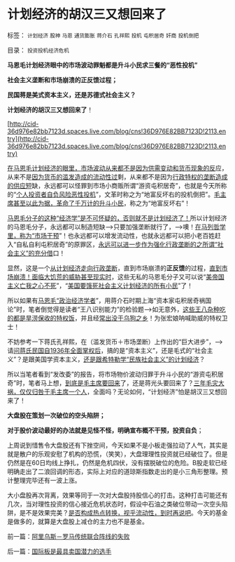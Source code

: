 # 计划经济的胡汉三又想回来了

标签： `计划经济` `股神` `马恩` `通货膨胀` `蒋介石` `孔祥熙` `投机` `屯积居奇` `奸商` `投机倒把` 

目录： `投资投机经济危机`

**马恩毛计划经济眼中的市场波动罪魁都是升斗小民求三餐的“恶性投机”**

**社会主义垄断和市场崩溃的正反馈过程；**

**民国蒋是美式资本主义，还是苏德式社会主义？**

**计划经济的胡汉三又想回来了**！

[http://cid-36d976e82bb7123d.spaces.live.com/blog/cns!36D976E82BB7123D!2113.entry](http://cid-36d976e82bb7123d.spaces.live.com/blog/cns!36D976E82BB7123D!2113.entry)

[在马恩毛计划经济的眼里，市场波动从来都不是因为供需变动和货币现象的反](../../../2010/5/28/食品价格波动未必通货膨胀小心计划经济.md)应，从来不是[因为货币的滥发造成的流动性过](../../../2010/3/26/计划经济社会里资本泡沫是腐败的晴雨表.md)剩，从来都不是因为[行政特权的垄断造成的供应短](../../../2010/2/28/行政垄断的专营权与黑社会腐败的关系.md)缺，永远都可以怪罪到市场小商贩所谓“游资屯积居奇”，也就是今天所称的“[个人投资者自负风险恶性投机](../../../2010/1/25/只有劳动者拥有完整人权价值才能救中国.md)”，文革时称之为“地富反坏右的投机倒把”。[毛主席甚至以此为据，革命了千万计的升斗小民](../../../2009/9/4/暂住证，遣返制度，和户籍制度的关系.md)，称之为“地富反坏右”！

[马恩毛分子的这种“经济学”是不可怀疑的，否则就不是计划经济了！](../../../2009/3/28/大学无书：难道诡辩忽悠是传统政治经济学的理论支柱.md)所以计划经济的马恩毛分子，永远都可以制造短缺——>只要加强垄断就行了，——>噢！[在马列哲学里，称为“市场干预](../../../2009/4/7/市场规范，市场干预和财富转移.md)”！也永远都可以增发流动性，也就永远都可以把小老百姓赶入“自私自利屯积居奇”的原罪区，[永远可以进一步作为强化行政垄断的之所谓“社会主义”的充分借](../../../2010/11/20/计划经济中的国企和行政垄断.md)口！

显然，这是一个[从计划经济走向行政垄断](../../../2009/6/29/无私计划的经济危机.md)，直到市场崩溃的**正反馈**的过程，[直到市场崩溃！面临大饥荒的威胁甚至现实时](../../../2009/8/2/英属孟加拉两次大饥荒和经济学家的良心.md)，这些无私的马恩毛分子又可以说“[美帝国主义亡我之心不死](../../../2010/10/25/没有“私”的利益就不会有民主.md)”，“[美国要饿死社会主义计划经济的所有小民](http://blog.sina.com.cn/s/blog_5563a64d0100bpjb.html)”了！

所以如果有[马恩毛“政治经济学者](../../../2009/12/15/最要不得权威的经济学和权威的政治经济学.md)”，用蒋介石时期上海“资本家屯积居奇祸国论”时，笔者倒觉得是读者“王八识别能力”的检验题——>如无意外，[这些王八杂种吃的都是旱涝保收的特权饭](../../../2009/8/11/改革攻坚的雷区，坚在那里？危险在那里？.md)，并且经[常出没于乌狗之乡](../../../2009/7/1/可能牛皇马宝的现实性的思想探针.md)！为张宏娘呐喊助威的特权卫士！

不妨参考一下蒋氏孔祥熙，在（滥发货币＋市场垄断）上作出的“巨大进步”，——>请[问蒋氏民国自1936年全面掌权后](../../../2010/5/14/传统文化国家主义抵抗现代文明节节败退史.md)，搞的是“资本主义”，还是毛式的“社会主义”？是跟美国学资本主义，[还是跟希特勒学“民族社会主义”的计划经济](../../../2010/7/7/不要象希特勒先生一样用心良苦.md)？

所以当笔者看到“发改委”的报告，将市场物价波动归罪于升斗小民的“游资屯积居奇”时，笔者马上想，[到底是毛主席要回来](http://cid-36d976e82bb7123d.spaces.live.com/blog/cns!36D976E82BB7123D!1674.entry)了，还是蒋光头要回来了？[三年毛灾大祸，仅仅归咎于毛主席一个人](../../../2009/7/5/历史责任归咎于毛主席是不公正的.md)，全面吗？无论如何，“计划经济”怕是胡汉三又想回来了！

**大盘股在策划一次破位的空头陷阱；**

**对于股价波动最好的办法就是见怪不怪，明确宣布概不干预，投资自负**；

上周说到惜售令大盘股还有下挫空间，今天如果不是小板走强拉动了人气，其实是就是散户的乐观安慰了机构的恐慌，（笑笑），大盘理理性投资就已经破位了。但是仍然是在60日均线上挣扎，仍然是危机四伏，没有摆脱破位的危险。B股走软已经明确走出了二浪回调的形态，实际上对应的道琼斯指数走出的是小三角形整理。预计整理完毕还有一波上涨。

大小盘股再次背离，效果等同于一次对大盘股持股信心的打击。这种打击可能还有几次，当对理性投资的信心接近危机状态时，假设中石油之类破位带动一次空头陷阱，是不是效果完美？[是否构成热点转换，视乎流动性，到时再说吧](../../../2010/9/8/为什么疯神们祈祷的暴跌和热点切换没有出现？.md)。今天的基金是做多的，就算是大盘股上减仓的主力也不是基金。

前一篇：[阿里乌斯－罗马传统联合阵线的失败](../../../2010/11/28/阿里乌斯－罗马传统联合阵线的失败.md)

后一篇：[国际板是最具卖国潜力的选手](../../../2010/11/29/国际板是最具卖国潜力的选手.md)